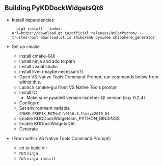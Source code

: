 
## Building PyKDDockWidgetsQt6
- Install dependencies 

        pip3 install --index-url=https://download.qt.io/official_releases/QtForPython/ --trusted-host download.qt.io shiboken6 pyside6 shiboken6_generator

- Set up cmake
  - Install cmake-GUI 
  - Install ninja and add to path
  - Install visual studio
  - Install llvm (maybe necessary?)
  - Open VS Native Tools Command Prompt; run commands below from within this.
  - Launch cmake-gui from VS Native Tools prompt
  - Install Qt
    - Make sure pyside6 version matches Qt version (e.g. 6.2.4)
  - Configure
  - Set environment variable `CMAKE_PREFIX_PATH=C:\Qt\6.3.1\msvc2019_64`
  - Enable KDDDockWidgetscm_PYTHON_BINDINGS
  - Enable KDDockWidgetsQt6
  - Generate
- (From within VS Native Tools Command Prompt):
  - cd to build dir
  - run `ninja`
  - run `ninja install`


